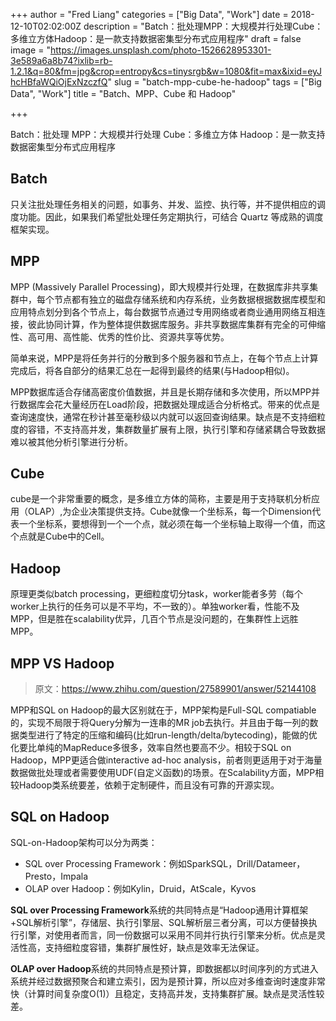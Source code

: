 +++
author = "Fred Liang"
categories = ["Big Data", "Work"]
date = 2018-12-10T02:02:00Z
description = "Batch：批处理MPP：大规模并行处理Cube：多维立方体Hadoop：是一款支持数据密集型分布式应用程序"
draft = false
image = "https://images.unsplash.com/photo-1526628953301-3e589a6a8b74?ixlib=rb-1.2.1&q=80&fm=jpg&crop=entropy&cs=tinysrgb&w=1080&fit=max&ixid=eyJhcHBfaWQiOjExNzczfQ"
slug = "batch-mpp-cube-he-hadoop"
tags = ["Big Data", "Work"]
title = "Batch、MPP、Cube 和 Hadoop"

+++

Batch：批处理
MPP：大规模并行处理
Cube：多维立方体
Hadoop：是一款支持数据密集型分布式应用程序

## Batch
只关注批处理任务相关的问题，如事务、并发、监控、执行等，并不提供相应的调度功能。因此，如果我们希望批处理任务定期执行，可结合 Quartz 等成熟的调度框架实现。

## MPP
MPP (Massively Parallel Processing)，即大规模并行处理，在数据库非共享集群中，每个节点都有独立的磁盘存储系统和内存系统，业务数据根据数据库模型和应用特点划分到各个节点上，每台数据节点通过专用网络或者商业通用网络互相连接，彼此协同计算，作为整体提供数据库服务。非共享数据库集群有完全的可伸缩性、高可用、高性能、优秀的性价比、资源共享等优势。

简单来说，MPP是将任务并行的分散到多个服务器和节点上，在每个节点上计算完成后，将各自部分的结果汇总在一起得到最终的结果(与Hadoop相似)。

MPP数据库适合存储高密度价值数据，并且是长期存储和多次使用，所以MPP并行数据库会花大量经历在Load阶段，把数据处理成适合分析格式。带来的优点是查询速度快，通常在秒计甚至毫秒级以内就可以返回查询结果。缺点是不支持细粒度的容错，不支持高并发，集群数量扩展有上限，执行引擎和存储紧耦合导致数据难以被其他分析引擎进行分析。

## Cube
cube是一个非常重要的概念，是多维立方体的简称，主要是用于支持联机分析应用（OLAP）,为企业决策提供支持。Cube就像一个坐标系，每一个Dimension代表一个坐标系，要想得到一个一个点，就必须在每一个坐标轴上取得一个值，而这个点就是Cube中的Cell。

## Hadoop
原理更类似batch processing，更细粒度切分task，worker能者多劳（每个worker上执行的任务可以是不平均，不一致的）。单独worker看，性能不及MPP，但是胜在scalability优异，几百个节点是没问题的，在集群性上远胜MPP。


## MPP VS Hadoop
> 原文：<https://www.zhihu.com/question/27589901/answer/52144108>

MPP和SQL on Hadoop的最大区别就在于，MPP架构是Full-SQL compatiable的，实现不局限于将Query分解为一连串的MR job去执行。并且由于每一列的数据类型进行了特定的压缩和编码(比如run-length/delta/bytecoding)，能做的优化要比单纯的MapReduce多很多，效率自然也要高不少。相较于SQL on Hadoop，MPP更适合做interactive ad-hoc analysis，前者则更适用于对于海量数据做批处理或者需要使用UDF(自定义函数)的场景。在Scalability方面，MPP相较Hadoop类系统要差，依赖于定制硬件，而且没有可靠的开源实现。

## SQL on Hadoop

SQL-on-Hadoop架构可以分为两类：

* SQL over Processing Framework：例如SparkSQL，Drill/Datameer，Presto，Impala
* OLAP over Hadoop：例如Kylin，Druid，AtScale，Kyvos

**SQL over Processing Framework**系统的共同特点是“Hadoop通用计算框架+SQL解析引擎”，存储层、执行引擎层、SQL解析层三者分离，可以方便替换执行引擎，对使用者而言，同一份数据可以采用不同并行执行引擎来分析。优点是灵活性高，支持细粒度容错，集群扩展性好，缺点是效率无法保证。

**OLAP over Hadoop**系统的共同特点是预计算，即数据都以时间序列的方式进入系统并经过数据预聚合和建立索引，因为是预计算，所以应对多维查询时速度非常快（计算时间复杂度O(1)）且稳定，支持高并发，支持集群扩展。缺点是灵活性较差。


